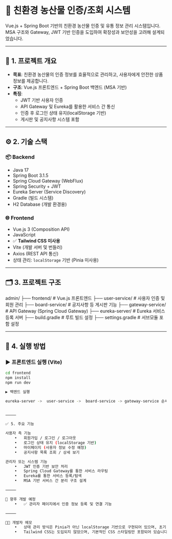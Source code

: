 # 🌱 친환경 농산물 인증/조회 시스템

Vue.js + Spring Boot 기반의 친환경 농산물 인증 및 유통 정보 관리 시스템입니다.  
MSA 구조와 Gateway, JWT 기반 인증을 도입하여 확장성과 보안성을 고려해 설계되었습니다.

---

## 📌 1. 프로젝트 개요

- **목표**: 친환경 농산물의 인증 정보를 효율적으로 관리하고, 사용자에게 안전한 상품 정보를 제공합니다.
- **구조**: Vue.js 프론트엔드 + Spring Boot 백엔드 (MSA 기반)
- **특징**:
  - JWT 기반 사용자 인증
  - API Gateway 및 Eureka를 활용한 서비스 간 통신
  - 인증 후 로그인 상태 유지(localStorage 기반)
  - 게시판 및 공지사항 시스템 포함

---

## ⚙️ 2. 기술 스택

### 📦 Backend
- Java 17
- Spring Boot 3.1.5
- Spring Cloud Gateway (WebFlux)
- Spring Security + JWT
- Eureka Server (Service Discovery)
- Gradle (빌드 시스템)
- H2 Database (개발 환경용)

### 🌐 Frontend
- Vue.js 3 (Composition API)
- JavaScript
- ✅ **Tailwind CSS 미사용**
- Vite (개발 서버 및 번들러)
- Axios (REST API 통신)
- 상태 관리: `localStorage` 기반 (Pinia 미사용)

---

## 🗂️ 3. 프로젝트 구조

admin/
├── frontend/               # Vue.js 프론트엔드
├── user-service/           # 사용자 인증 및 회원 관리
├── board-service/          # 공지사항 등 게시판 기능
├── gateway-service/        # API Gateway (Spring Cloud Gateway)
├── eureka-server/          # Eureka 서비스 등록 서버
├── build.gradle            # 루트 빌드 설정
├── settings.gradle         # 서브모듈 포함 설정

---

## 🚀 4. 실행 방법

### ▶️ 프론트엔드 실행 (Vite)

```bash
cd frontend
npm install
npm run dev

▶️ 백엔드 실행

eureka-server ->  user-service ->  board-service -> gateway-service 순서로 실행


⸻

✅ 5. 주요 기능

사용자 측 기능
	•	회원가입 / 로그인 / 로그아웃
	•	로그인 상태 유지 (localStorage 기반)
	•	마이페이지 (사용자 정보 수정 예정)
	•	공지사항 목록 조회 / 상세 보기

관리자 또는 시스템 기능
	•	JWT 인증 기반 보안 처리
	•	Spring Cloud Gateway를 통한 서비스 라우팅
	•	Eureka를 통한 서비스 등록/탐색
	•	MSA 기반 서비스 간 분리 구조 설계

⸻

📌 향후 개발 예정
	•	✅ 관리자 페이지에서 인증 정보 등록 및 연결 기능

⸻

🧑‍💻 개발자 메모
	•	상태 관리 방식은 Pinia가 아닌 localStorage 기반으로 구현되어 있으며, 초기 상태 처리 및 인증 확인은 main.js에서 이루어집니다.
	•	Tailwind CSS는 도입되지 않았으며, 기본적인 CSS 스타일링만 포함되어 있습니다.

